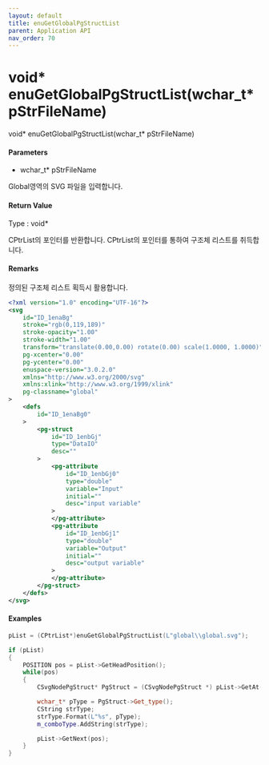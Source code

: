 ```yaml
---
layout: default
title: enuGetGlobalPgStructList
parent: Application API
nav_order: 70
---
```

# void\* enuGetGlobalPgStructList\(wchar\_t\* pStrFileName\)

void\* enuGetGlobalPgStructList\(wchar\_t\* pStrFileName\)

#### Parameters

* wchar\_t\* pStrFileName

Global영역의 SVG 파일을 입력합니다.

#### Return Value

Type : void\*

CPtrList의 포인터를 반환합니다. CPtrList의 포인터를 통하여 구조체 리스트를 취득합니다.

#### Remarks

정의된 구조체 리스트 획득시 활용합니다.

```xml
<?xml version="1.0" encoding="UTF-16"?>
<svg
	id="ID_1enaBg"
	stroke="rgb(0,119,189)"
	stroke-opacity="1.00"
	stroke-width="1.00"
	transform="translate(0.00,0.00) rotate(0.00) scale(1.0000, 1.0000)"
	pg-xcenter="0.00"
	pg-ycenter="0.00"
	enuspace-version="3.0.2.0"
	xmlns="http://www.w3.org/2000/svg"
	xmlns:xlink="http://www.w3.org/1999/xlink"
	pg-classname="global"
>
	<defs
		id="ID_1enaBg0"
	>
		<pg-struct
			id="ID_1enbGj"
			type="DataIO"
			desc=""
		>
			<pg-attribute
				id="ID_1enbGj0"
				type="double"
				variable="Input"
				initial=""
				desc="input variable"
			>
			</pg-attribute>
			<pg-attribute
				id="ID_1enbGj1"
				type="double"
				variable="Output"
				initial=""
				desc="output variable"
			>
			</pg-attribute>
		</pg-struct>
	</defs>
</svg>
```

#### Examples

```cpp
pList = (CPtrList*)enuGetGlobalPgStructList(L"global\\global.svg");

if (pList)
{
	POSITION pos = pList->GetHeadPosition();
	while(pos)
	{
		CSvgNodePgStruct* PgStruct = (CSvgNodePgStruct *) pList->GetAt(pos);

		wchar_t* pType = PgStruct->Get_type();
		CString strType;
		strType.Format(L"%s", pType);
		m_comboType.AddString(strType);

		pList->GetNext(pos);
	}
}
```



